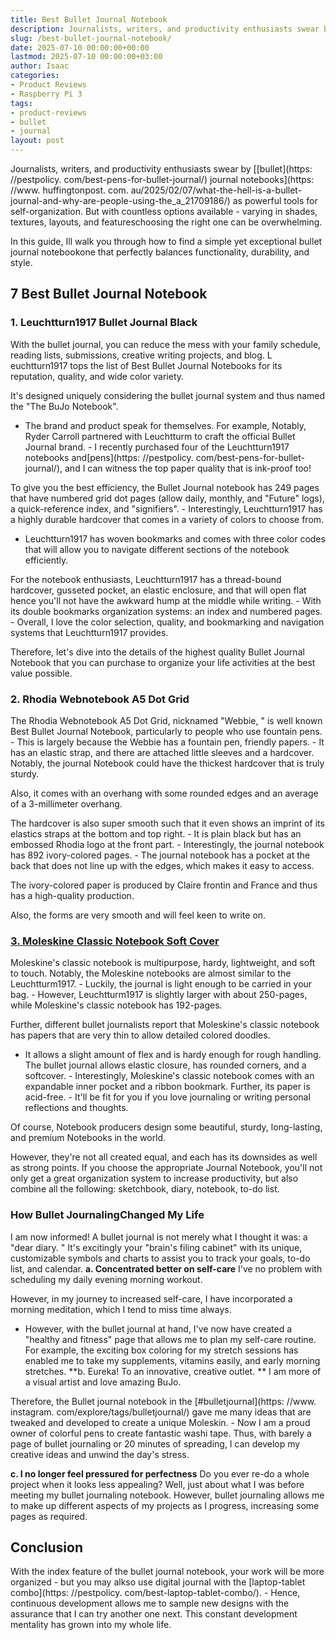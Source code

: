 ```yaml
---
title: Best Bullet Journal Notebook
description: Journalists, writers, and productivity enthusiasts swear by bullet journal...
slug: /best-bullet-journal-notebook/
date: 2025-07-10 00:00:00+00:00
lastmod: 2025-07-10 00:00:00+03:00
author: Isaac
categories:
- Product Reviews
- Raspberry Pi 3
tags:
- product-reviews
- bullet
- journal
layout: post
---
```


Journalists, writers, and productivity enthusiasts swear by [[bullet](https: //pestpolicy. com/best-pens-for-bullet-journal/) journal notebooks](https: //www. huffingtonpost. com. au/2025/02/07/what-the-hell-is-a-bullet-journal-and-why-are-people-using-the_a_21709186/) as powerful tools for self-organization. But with countless options available - varying in shades, textures, layouts, and featureschoosing the right one can be overwhelming.

In this guide, Ill walk you through how to find a simple yet exceptional bullet journal notebookone that perfectly balances functionality, durability, and style.

##  7 Best Bullet Journal Notebook

###  **1. Leuchtturn1917 Bullet Journal Black**

With the bullet journal, you can reduce the mess with your family schedule, reading lists, submissions, creative writing projects, and blog. L euchtturn1917 tops the list of Best Bullet Journal Notebooks for its reputation, quality, and wide color variety.

It's designed uniquely considering the bullet journal system and thus named the "The BuJo Notebook".

- The brand and product speak for themselves. For example, Notably, Ryder Carroll partnered with Leuchtturm to craft the official Bullet Journal brand. - I recently purchased four of the Leuchtturn1917 notebooks and[pens](https: //pestpolicy. com/best-pens-for-bullet-journal/), and I can witness the top paper quality that is ink-proof too!

To give you the best efficiency, the Bullet Journal notebook has 249 pages that have numbered grid dot pages (allow daily, monthly, and "Future" logs), a quick-reference index, and "signifiers". - Interestingly, Leuchtturn1917 has a highly durable hardcover that comes in a variety of colors to choose from.

- Leuchtturn1917 has woven bookmarks and comes with three color codes that will allow you to navigate different sections of the notebook efficiently.

For the notebook enthusiasts, Leuchtturn1917 has a thread-bound hardcover, gusseted pocket, an elastic enclosure, and that will open flat hence you'll not have the awkward hump at the middle while writing. - With its double bookmarks organization systems: an index and numbered pages. - Overall, I love the color selection, quality, and bookmarking and navigation systems that Leuchtturn1917 provides.

Therefore, let's dive into the details of the highest quality Bullet Journal Notebook that you can purchase to organize your life activities at the best value possible.

###  **2. Rhodia Webnotebook A5 Dot Grid**

The Rhodia Webnotebook A5 Dot Grid, nicknamed "Webbie, " is well known Best Bullet Journal Notebook, particularly to people who use fountain pens. - This is largely because the Webbie has a fountain pen, friendly papers. - It has an elastic strap, and there are attached little sleeves and a hardcover. Notably, the journal Notebook could have the thickest hardcover that is truly sturdy.

Also, it comes with an overhang with some rounded edges and an average of a 3-millimeter overhang.

The hardcover is also super smooth such that it even shows an imprint of its elastics straps at the bottom and top right. - It is plain black but has an embossed Rhodia logo at the front part. - Interestingly, the journal notebook has 892 ivory-colored pages. - The journal notebook has a pocket at the back that does not line up with the edges, which makes it easy to access.

The ivory-colored paper is produced by Claire frontin and France and thus has a high-quality production.

Also, the forms are very smooth and will feel keen to write on.

###  [3. Moleskine Classic Notebook  Soft Cover](https://www.amazon.com/dp/8867323636/?tag=p-policy-20)

Moleskine's classic notebook is multipurpose, hardy, lightweight, and soft to touch. Notably, the Moleskine notebooks are almost similar to the Leuchtturm1917. - Luckily, the journal is light enough to be carried in your bag. - However, Leuchtturm1917 is slightly larger with about 250-pages, while Moleskine's classic notebook has 192-pages.

Further, different bullet journalists report that Moleskine's classic notebook has papers that are very thin to allow detailed colored doodles.

- It allows a slight amount of flex and is hardy enough for rough handling. The bullet journal allows elastic closure, has rounded corners, and a softcover. - Interestingly, Moleskine's classic notebook comes with an expandable inner pocket and a ribbon bookmark. Further, its paper is acid-free. - It'll be fit for you if you love journaling or writing personal reflections and thoughts.

Of course, Notebook producers design some beautiful, sturdy, long-lasting, and premium Notebooks in the world.

However, they're not all created equal, and each has its downsides as well as strong points. If you choose the appropriate Journal Notebook, you'll not only get a great organization system to increase productivity, but also combine all the following: sketchbook, diary, notebook, to-do list.

###  How Bullet JournalingChanged My Life

I am now informed! A bullet journal is not merely what I thought it was: a "dear diary. " It's excitingly your "brain's filing cabinet" with its unique, customizable symbols and charts to assist you to track your goals, to-do list, and calendar. **a. Concentrated better on self-care** I've no problem with scheduling my daily evening morning workout.

However, in my journey to increased self-care, I have incorporated a morning meditation, which I tend to miss time always.

- However, with the bullet journal at hand, I've now have created a "healthy and fitness" page that allows me to plan my self-care routine. For example, the exciting box coloring for my stretch sessions has enabled me to take my supplements, vitamins easily, and early morning stretches. **b. Eureka! To an innovative, creative outlet. ** I am more of a visual artist and love amazing BuJo.

Therefore, the Bullet journal notebook in the [#bulletjournal](https: //www. instagram. com/explore/tags/bulletjournal/) gave me many ideas that are tweaked and developed to create a unique Moleskin. - Now I am a proud owner of colorful pens to create fantastic washi tape. Thus, with barely a page of bullet journaling or 20 minutes of spreading, I can develop my creative ideas and unwind the day's stress.

**c. I no longer feel pressured for perfectness** Do you ever re-do a whole project when it looks less appealing? Well, just about what I was before meeting my bullet journaling notebook. However, bullet journaling allows me to make up different aspects of my projects as I progress, increasing some pages as required.

##  Conclusion

With the index feature of the bullet journal notebook, your work will be more organized - but you may alkso use digital journal with the [laptop-tablet combo](https: //pestpolicy. com/best-laptop-tablet-combo/). - Hence, continuous development allows me to sample new designs with the assurance that I can try another one next. This constant development mentality has grown into my whole life.
